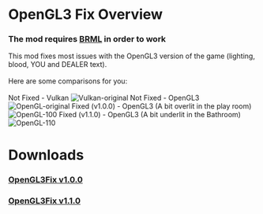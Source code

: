 # OpenGL3 Fix Overview
### **The mod requires [BRML](https://github.com/AGO061/BuckshotRouletteModLoader) in order to work**
This mod fixes most issues with the OpenGL3 version of the game (lighting, blood, YOU and DEALER text).\
\
Here are some comparisons for you:
\
\
Not Fixed - Vulkan
![Vulkan-original](https://github.com/AGO061/BuckshotRouletteModLoader/assets/64216752/4ae7472a-82cc-4ba0-a40d-33509e2dab28)
Not Fixed - OpenGL3
![OpenGL-original](https://github.com/AGO061/BuckshotRouletteModLoader/assets/64216752/51f259d5-91b1-45ec-8876-65e947b59ed2)
Fixed (v1.0.0) - OpenGL3 (A bit overlit in the play room)
![OpenGL-100](https://github.com/AGO061/BuckshotRouletteModLoader/assets/64216752/55003288-c49f-4dcd-b1db-0eb37ab00b85)
Fixed (v1.1.0) - OpenGL3 (A bit underlit in the Bathroom)
![OpenGL-110](https://github.com/AGO061/BuckshotRouletteModLoader/assets/64216752/396e56df-c61f-4727-92b3-868e59591aaf)
# Downloads
### [OpenGL3Fix v1.0.0](https://github.com/AGO061/BuckshotRouletteModLoader/raw/main/mods/AGO061-OpenGL3Fix-1.0.0.zip)
### [OpenGL3Fix v1.1.0](https://github.com/AGO061/BuckshotRouletteModLoader/raw/main/mods/AGO061-OpenGL3Fix-1.1.0.zip)
